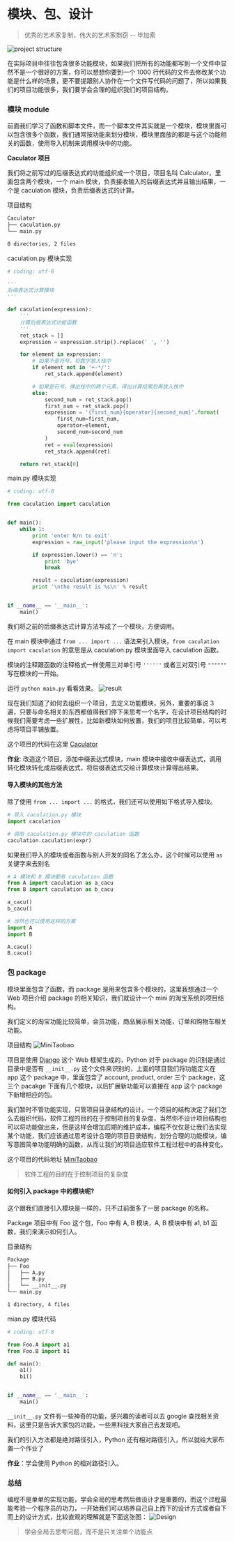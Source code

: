 # 模块、包、设计

> 优秀的艺术家复制，伟大的艺术家剽窃 -- 毕加索

![project structure](http://odli54y3q.bkt.clouddn.com/C4D3C119-FAB1-4F2A-9D81-7C5EBFA6034D.png)

在实际项目中往往包含很多功能模块，如果我们把所有的功能都写到一个文件中显然不是一个很好的方案，你可以想想你要到一个 1000 行代码的文件去修改某个功能是什么样的场景，更不要提跟别人协作在一个文件写代码的问题了，所以如果我们的项目功能很多，我们要学会合理的组织我们的项目结构。

### 模块 module
前面我们学习了函数和脚本文件，而一个脚本文件其实就是一个模块，模块里面可以包含很多个函数，我们通常按功能来划分模块，模块里面放的都是与这个功能相关的函数，使用导入机制来调用模块中的功能。

**Caculator 项目**

我们将之前写过的后缀表达式的功能组织成一个项目，项目名叫 Calculator，里面包含两个模块，一个 main 模块，负责接收输入的后缀表达式并且输出结果，一个是 caculation 模块，负责后缀表达式的计算。

项目结构
``` bash
Caculator
├── caculation.py
└── main.py

0 directories, 2 files
```

caculation.py 模块实现
``` python
# coding: utf-8

'''
后缀表达式计算模块
'''

def caculation(expression):
    '''
    计算后缀表达式功能函数
    '''
    ret_stack = []
    expression = expression.strip().replace(' ', '')

    for element in expression:
        # 如果不是符号，将数字放入栈中
        if element not in '+-*/':
            ret_stack.append(element)

        # 如果是符号，弹出栈中的两个元素，得出计算结果后再放入栈中
        else:
            second_num = ret_stack.pop()
            first_num = ret_stack.pop()
            expression = '{first_num}{operator}{second_num}'.format(
                first_num=first_num,
                operator=element,
                second_num=second_num
            )
            ret = eval(expression)
            ret_stack.append(ret)

    return ret_stack[0]
```

main.py 模块实现
``` python
# coding: utf-8

from caculation import caculation


def main():
    while 1:
        print 'enter N/n to exit'
        expression = raw_input('please input the expression\n')

        if expression.lower() == 'n':
            print 'bye'
            break

        result = caculation(expression)
        print '\nthe result is %s\n' % result


if __name__ == '__main__':
    main()
```

我们将之前的后缀表达式计算方法写成了一个模块，方便调用。

在 main 模块中通过 `from ... import ...` 语法来引入模块，`from caculation import caculation` 的意思是从 caculation.py 模块里面导入 caculation 函数。

模块的注释跟函数的注释格式一样使用三对单引号 `''''''` 或者三对双引号 `""""""` 写在模块的一开始。

运行 `python main.py` 看看效果。
![result](http://odli54y3q.bkt.clouddn.com/C8FA1EDE-BABA-429D-AC12-53982DA5861A.png)

现在我们知道了如何去组织一个项目，去定义功能模块，另外，重要的事说 3 遍，只要与命名相关的东西都值得我们停下来思考一个名字，在设计项目结构的时候我们需要考虑一些扩展性，比如新模块如何放置，我们的项目比较简单，可以考虑将项目平铺放置。

这个项目的代码在这里 [Caculator](https://github.com/runforever/py4g/tree/master/tutorial_src/Caculator)

**作业**: 改造这个项目，添加中缀表达式模块，main 模块中接收中缀表达式，调用转化模块转化成后缀表达式，将后缀表达式交给计算模块计算得出结果。

#### 导入模块的其他方法
除了使用 `from ... import ...` 的格式，我们还可以使用如下格式导入模块。
``` python
# 导入 caculation.py 模块
import caculation

# 调用 caculation.py 模块中的 caculation 函数
caculation.caculation(expr)
```

如果我们导入的模块或者函数与别人开发的同名了怎么办，这个时候可以使用 `as` 关键字来去别名
``` python
# A 模块和 B 模块都有 caculation 函数
from A import caculation as a_cacu
from B import caculation as b_cacu

a_cacu()
b_cacu()

# 当然也可以使用这样的方案
import A
import B

A.cacu()
B.cacu()
```

### 包 package
模块里面包含了函数，而 package 是用来包含多个模块的，这里我想通过一个 Web 项目介绍 package 的相关知识，我们就设计一个 mini 的淘宝系统的项目结构。

我们定义的淘宝功能比较简单，会员功能，商品展示相关功能，订单和购物车相关功能。

项目结构
![MiniTaobao](http://odli54y3q.bkt.clouddn.com/900C58CD-F135-48F0-9123-295D42835EC5.png)

项目是使用 [Django](https://www.djangoproject.com) 这个 Web 框架生成的，Python 对于 package 的识别是通过目录中是否有 `__init__.py` 这个文件来识别的，上面的项目我们将功能定义在 app 这个 package 中，里面包含了 account, product, order 三个 package，这三个 pacakge 下面有几个模块，以后扩展新功能可以直接在 app 这个 package 下新增相应的包。

我们暂时不管功能实现，只管项目目录结构的设计。一个项目的结构决定了我们怎么去组织代码，软件工程的目的在于控制项目的复杂度，当然你不设计项目结构也可以将功能做出来，但是这样会增加后期的维护成本，编程不仅仅是让我们去实现某个功能，我们应该通过思考设计合理的项目目录结构，划分合理的功能模块，编写意图简单功能明确的函数，从而让我们的项目适应软件工程过程中的各种变化。

这个项目的代码地址 [MiniTaobao](https://github.com/runforever/py4g/tree/master/tutorial_src/MiniTaobao)

> 软件工程的目的在于控制项目的复杂度

#### 如何引入 package 中的模块呢?
这个跟我们直接引入模块是一样的，只不过前面多了一层 package 的名称。

Package 项目中有 Foo 这个包，Foo 中有 A, B 模块，A, B 模块中有 a1, b1 函数，我们来演示如何引入。

目录结构
``` bash
Package
├── Foo
│   ├── A.py
│   ├── B.py
│   └── __init__.py
└── main.py

1 directory, 4 files
```

mian.py 模块代码
``` python
# coding: utf-8

from Foo.A import a1
from Foo.B import b1

def main():
    a1()
    b1()


if __name__ == '__main__':
    main()
```

`__init__.py` 文件有一些神奇的功能，感兴趣的读者可以去 google 查找相关资料，这里只是告诉大家包的功能，一些黑科技大家自己去发现吧。

我们的引入方法都是绝对路径引入，Python 还有相对路径引入，所以就给大家布置一个作业了

**作业**：学会使用 Python 的相对路径引入。


### 总结
编程不是单单的实现功能，学会全局的思考然后做设计才是重要的，而这个过程最能考验一个程序员的功力，一开始我们可以培养自己自上而下的设计方式或者自下而上的设计方式，比较直观的理解就是下面这张图：
![Design](http://asset.whatslife.cn/img_0040.jpg)

> 学会全局去思考问题，而不是只关注单个功能点

